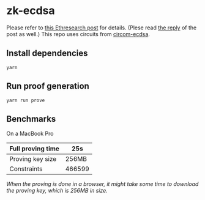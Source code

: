 # zk-ecdsa

Please refer to [this Ethresearch post](https://ethresear.ch/t/efficient-ecdsa-signature-verification-using-circom/13629) for details. (Plese read [the reply](https://ethresear.ch/t/efficient-ecdsa-signature-verification-using-circom/13629/2?u=0danieltehrani) of the post as well.)
This repo uses circuits from [circom-ecdsa](https://github.com/0xPARC/circom-ecdsa). 

## Install dependencies

```
yarn
```

## Run proof generation

```
yarn run prove
```

## Benchmarks

On a MacBook Pro

| Full proving time | 25s    |
| ----------------- | ------ |
| Proving key size  | 256MB  |
| Constraints       | 466599 |

_When the proving is done in a browser, it might take some time to download the proving key, which is 256MB in size._
